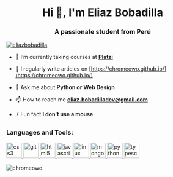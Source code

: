 <h1 align="center">Hi 👋, I'm Eliaz Bobadilla</h1>
<h3 align="center">A passionate student from Perú</h3>	<p align="center">


<p align="left"> <a href="https://twitter.com/eliazbobadilla" target="blank"><img src="https://img.shields.io/twitter/follow/eliazbobadilla?logo=twitter&style=for-the-badge" alt="eliazbobadilla" /></a> </p>	

- 🌱 I’m currently taking courses at [**Platzi**](https://platzi.com)	

- 📝 I regularly write articles on [https://chromeowo.github.io/](https://chromeowo.github.io/)	

- 💬 Ask me about **Python or Web Design**	

- 📫 How to reach me **eliaz.bobadilladev@gmail.com**	

- ⚡ Fun fact **I don't use a mouse**	


<h3 align="left">Languages and Tools:</h3>	
<p align="left"> <a href="https://www.w3schools.com/css/" target="_blank"> <img src="https://devicons.github.io/devicon/devicon.git/icons/css3/css3-original-wordmark.svg" alt="css3" width="40" height="40"/> </a> <a href="https://git-scm.com/" target="_blank"> <img src="https://www.vectorlogo.zone/logos/git-scm/git-scm-icon.svg" alt="git" width="40" height="40"/> </a> <a href="https://www.w3.org/html/" target="_blank"> <img src="https://devicons.github.io/devicon/devicon.git/icons/html5/html5-original-wordmark.svg" alt="html5" width="40" height="40"/> </a> <a href="https://developer.mozilla.org/en-US/docs/Web/JavaScript" target="_blank"> <img src="https://devicons.github.io/devicon/devicon.git/icons/javascript/javascript-original.svg" alt="javascript" width="40" height="40"/> </a> <a href="https://www.linux.org/" target="_blank"> <img src="https://devicons.github.io/devicon/devicon.git/icons/linux/linux-original.svg" alt="linux" width="40" height="40"/> </a> <a href="https://www.mongodb.com/" target="_blank"> <img src="https://devicons.github.io/devicon/devicon.git/icons/mongodb/mongodb-original-wordmark.svg" alt="mongodb" width="40" height="40"/> </a> <a href="https://www.python.org" target="_blank"> <img src="https://devicons.github.io/devicon/devicon.git/icons/python/python-original.svg" alt="python" width="40" height="40"/> </a> <a href="https://www.typescriptlang.org/" target="_blank"> <img src="https://devicons.github.io/devicon/devicon.git/icons/typescript/typescript-original.svg" alt="typescript" width="40" height="40"/> </a> </p>	

<p><img align="center" src="https://github-readme-stats.vercel.app/api/top-langs?username=chromeowo&show_icons=true&locale=en&layout=compact" alt="chromeowo" /></p>
